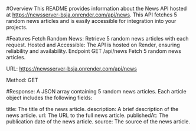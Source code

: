 #Overview
This README provides information about the News API hosted at https://newsserver-bsja.onrender.com/api/news. This API fetches 5 random news articles and is easily accessible for integration into your projects.

#Features
Fetch Random News: Retrieve 5 random news articles with each request.
Hosted and Accessible: The API is hosted on Render, ensuring reliability and availability.
Endpoint
GET /api/news
Fetch 5 random news articles.

URL: https://newsserver-bsja.onrender.com/api/news

Method: GET

#Response: A JSON array containing 5 random news articles. Each article object includes the following fields:

title: The title of the news article.
description: A brief description of the news article.
url: The URL to the full news article.
publishedAt: The publication date of the news article.
source: The source of the news article.
